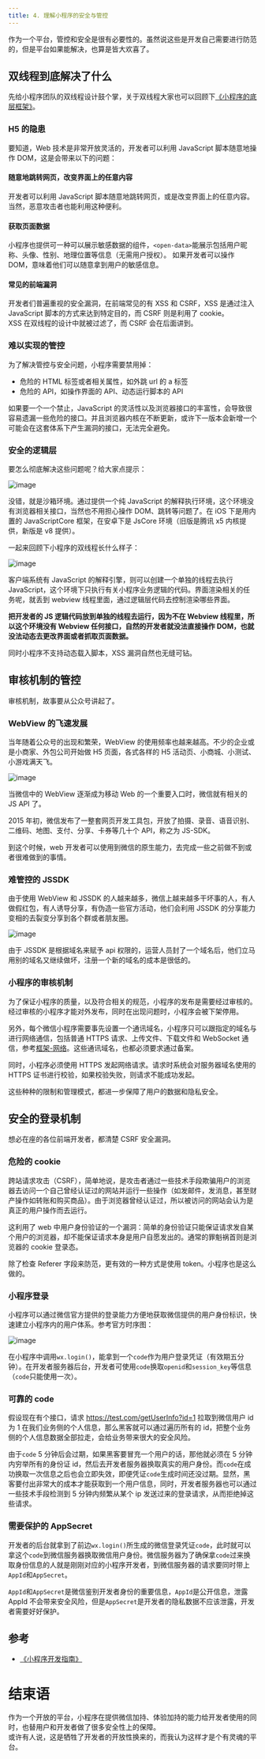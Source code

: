 ```yaml
---
title: 4. 理解小程序的安全与管控
---
```


作为一个平台，管控和安全是很有必要性的。虽然说这些是开发自己需要进行防范的，但是平台如果能解决，也算是皆大欢喜了。

<!--more-->

## 双线程到底解决了什么

先给小程序团队的双线程设计鼓个掌，关于双线程大家也可以回顾下[《小程序的底层框架》](./2-wxapp-technology-architecture.md)。

### H5 的隐患

要知道，Web 技术是非常开放灵活的，开发者可以利用 JavaScript 脚本随意地操作 DOM，这是会带来以下的问题：

#### 随意地跳转网页，改变界面上的任意内容

开发者可以利用 JavaScript 脚本随意地跳转网页，或是改变界面上的任意内容。当然，恶意攻击者也能利用这种便利。

#### 获取页面数据

小程序也提供可一种可以展示敏感数据的组件，`<open-data>`能展示包括用户昵称、头像、性别、地理位置等信息（无需用户授权）。
如果开发者可以操作 DOM，意味着他们可以随意拿到用户的敏感信息。

#### 常见的前端漏洞

开发者们普遍重视的安全漏洞，在前端常见的有 XSS 和 CSRF，XSS 是通过注入 JavaScript 脚本的方式来达到特定目的，而 CSRF 则是利用了 cookie。  
XSS 在双线程的设计中就被过滤了，而 CSRF 会在后面讲到。

### 难以实现的管控

为了解决管控与安全问题，小程序需要禁用掉：

- 危险的 HTML 标签或者相关属性，如外跳 url 的 a 标签
- 危险的 API，如操作界面的 API、动态运行脚本的 API

如果要一个一个禁止，JavaScript 的灵活性以及浏览器接口的丰富性，会导致很容易遗漏一些危险的接口。并且浏览器内核在不断更新，或许下一版本会新增一个可能会在这套体系下产生漏洞的接口，无法完全避免。

### 安全的逻辑层

要怎么彻底解决这些问题呢？给大家点提示：

![image](https://github-imglib-1255459943.cos.ap-chengdu.myqcloud.com/sandbox.png)

没错，就是沙箱环境。通过提供一个纯 JavaScript 的解释执行环境，这个环境没有浏览器相关接口，当然也不用担心操作 DOM、跳转等问题了。在 iOS 下是用内置的 JavaScriptCore 框架，在安卓下是 JsCore 环境（旧版是腾讯 x5 内核提供，新版是 v8 提供）。

一起来回顾下小程序的双线程长什么样子：

![image](https://github-imglib-1255459943.cos.ap-chengdu.myqcloud.com/1537414306%281%29.png)

客户端系统有 JavaScript 的解释引擎，则可以创建一个单独的线程去执行 JavaScript，这个环境下只执行有关小程序业务逻辑的代码。界面渲染相关的任务呢，就丢到 webview 线程里面，通过逻辑层代码去控制渲染哪些界面。

**把开发者的 JS 逻辑代码放到单独的线程去运行，因为不在 Webview 线程里，所以这个环境没有 Webview 任何接口，自然的开发者就没法直接操作 DOM，也就没法动态去更改界面或者抓取页面数据。**

同时小程序不支持动态载入脚本，XSS 漏洞自然也无缝可钻。

## 审核机制的管控

审核机制，故事要从公众号讲起了。

### WebView 的飞速发展

当年随着公众号的出现和繁荣，WebView 的使用频率也越来越高。不少的企业或是小商家、外包公司开始做 H5 页面，各式各样的 H5 活动页、小商城、小测试、小游戏满天飞。

![image](https://github-imglib-1255459943.cos.ap-chengdu.myqcloud.com/1537444454%281%29.jpg)

当微信中的 WebView 逐渐成为移动 Web 的一个重要入口时，微信就有相关的 JS API 了。

2015 年初，微信发布了一整套网页开发工具包，开放了拍摄、录音、语音识别、二维码、地图、支付、分享、卡券等几十个 API，称之为 JS-SDK。

到这个时候，web 开发者可以使用到微信的原生能力，去完成一些之前做不到或者很难做到的事情。

### 难管控的 JSSDK

由于使用 WebView 和 JSSDK 的人越来越多，微信上越来越多干坏事的人，有人做假红包，有人诱导分享，有伪造一些官方活动，他们会利用 JSSDK 的分享能力变相的去裂变分享到各个群或者朋友圈。

![image](https://github-imglib-1255459943.cos.ap-chengdu.myqcloud.com/1537444835.jpg)

由于 JSSDK 是根据域名来赋予 api 权限的，运营人员封了一个域名后，他们立马用别的域名又继续做坏，注册一个新的域名的成本是很低的。

### 小程序的审核机制

为了保证小程序的质量，以及符合相关的规范，小程序的发布是需要经过审核的。经过审核的小程序才能对外发布，同时在出现问题时，小程序会被下架停用。

另外，每个微信小程序需要事先设置一个通讯域名，小程序只可以跟指定的域名与进行网络通信，包括普通 HTTPS 请求、上传文件、下载文件和 WebSocket 通信，参考[框架-网络](https://developers.weixin.qq.com/miniprogram/dev/framework/ability/network.html)。这些通讯域名，也都必须要求通过备案。

同时，小程序必须使用 HTTPS 发起网络请求。请求时系统会对服务器域名使用的 HTTPS 证书进行校验，如果校验失败，则请求不能成功发起。

这些种种的限制和管理模式，都进一步保障了用户的数据和隐私安全。

## 安全的登录机制

想必在座的各位前端开发者，都清楚 CSRF 安全漏洞。

### 危险的 cookie

跨站请求攻击（CSRF），简单地说，是攻击者通过一些技术手段欺骗用户的浏览器去访问一个自己曾经认证过的网站并运行一些操作（如发邮件，发消息，甚至财产操作如转账和购买商品）。由于浏览器曾经认证过，所以被访问的网站会认为是真正的用户操作而去运行。

这利用了 web 中用户身份验证的一个漏洞：简单的身份验证只能保证请求发自某个用户的浏览器，却不能保证请求本身是用户自愿发出的。通常的罪魁祸首则是浏览器的 cookie 登录态。

除了检查 Referer 字段来防范，更有效的一种方式是使用 token。小程序也是这么做的。

### 小程序登录

小程序可以通过微信官方提供的登录能力方便地获取微信提供的用户身份标识，快速建立小程序内的用户体系。参考官方时序图：

![image](https://github-imglib-1255459943.cos.ap-chengdu.myqcloud.com/%E6%8E%88%E6%9D%83%E6%97%B6%E5%BA%8F%E5%9B%BE.jpg)

在小程序中调用`wx.login()`，能拿到一个`code`作为用户登录凭证（有效期五分钟）。在开发者服务器后台，开发者可使用`code`换取`openid`和`session_key`等信息（`code`只能使用一次）。

### 可靠的 code

假设现在有个接口，请求 https://test.com/getUserInfo?id=1 拉取到微信用户 id 为 1 在我们业务侧的个人信息，那么黑客就可以通过遍历所有的 id，把整个业务侧的个人信息数据全部拉走，会给业务带来很大的安全风险。

由于`code` 5 分钟后会过期，如果黑客要冒充一个用户的话，那他就必须在 5 分钟内穷举所有的身份证 id，然后去开发者服务器换取真实的用户身份。而`code`在成功换取一次信息之后也会立即失效，即便凭证`code`生成时间还没过期。显然，黑客要付出非常大的成本才能获取到一个用户信息，同时，开发者服务器也可以通过一些技术手段检测到 5 分钟内频繁从某个 ip 发送过来的登录请求，从而拒绝掉这些请求。

### 需要保护的 AppSecret

开发者的后台就拿到了前边`wx.login()`所生成的微信登录凭证`code`，此时就可以拿这个`code`到微信服务器换取微信用户身份。微信服务器为了确保拿`code`过来换取身份信息的人就是刚刚对应的小程序开发者，到微信服务器的请求要同时带上`AppId`和`AppSecret`。

`AppId`和`AppSecret`是微信鉴别开发者身份的重要信息，`AppId`是公开信息，泄露 AppId 不会带来安全风险，但是`AppSecret`是开发者的隐私数据不应该泄露，开发者需要好好保护。

## 参考

- [《小程序开发指南》](https://developers.weixin.qq.com/ebook?action=get_post_info&token=935589521&volumn=1&lang=zh_CN&book=miniprogram&docid=000cc48f96c5989b0086ddc7e56c0a)

# 结束语

作为一个开放的平台，小程序在提供微信加持、体验加持的能力给开发者使用的同时，也替用户和开发者做了很多安全性上的保障。  
或许有人说，这是牺牲了开发者的开放性换来的，而我认为这样才是个有灵魂的平台。
